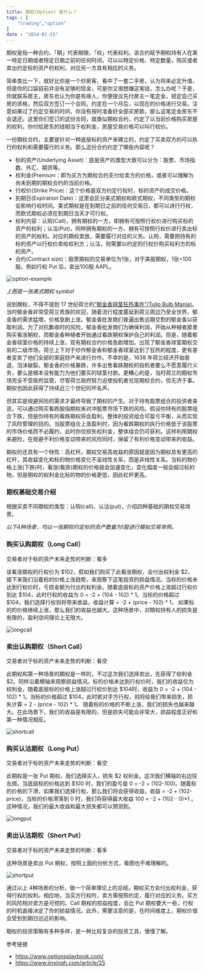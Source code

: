 ```yaml
---
title: 期权(Option) 是什么？
tags : [
    "trading","option"
]
date : "2024-01-15"
---
```


期权是指一种合约，「期」代表期限，「权」代表权利。该合约赋予期权持有人在某一特定日期或者特定日期之前的任何时间，可以以特定价格、特定数量，购买或者卖出约定标的资产的权利，对应另一方具有相应的义务。

简单类比一下，就好比你是一个炒房客，看中了一套二手房，认为将来必定升值，但是你的口袋目前并没有足够的现金，可是你又很想赚这笔钱，怎么办呢？于是，你就联系房主，房东也认为你是有缘人，你便提议先付房主一笔定金，锁定自己买房的资格，然后双方签订一个合同，约定在一个月后，以现在的价格进行交易。注意如果过了约定交易的时间，你没有按时准备好全部买房款，那么这笔定金房东不会退还。这里你们签订的这份合同，就类似期权合约，约定了以当前价格购买房屋的权利，你付给房东的钱相当于权利金，房屋交易价格可以叫行权价。

一份期权合约，主要是针对一种底层标的资产来建立的，约定了买卖双方的可以执行的权利和需要履行的义务。那么这份合约约定了哪些内容呢？ 

- 标的资产(Underlying Asset)：底层资产的类型大致可以分为：股票、市场指数、外汇、期货等。
- 权利金(Premium：即为买方为期权合约支付给卖方的价格，或者可以理解为尚未到期的期权合约的当前价格。
- 行权价(Strike Price)：这个价格是双方约定行权时，标的资产的成交价格。
- 到期日(Expiration Date)：这里会区分美式期权和欧式期权，不同类型的期权会影响行权时间。美式期权是在到期日之前的任何交易日，都可以进行行权，而欧式期权必须在到期日当天才可行权。
- 权利内容：认购(Call)，拥有期权的一方，即拥有可按照行权价进行购买标的资产的权利；认沽(Put)，同样拥有期权的一方，拥有可按照行权价进行卖出标的资产的权利。对应的期权卖放，需要履行对应的义务。认购，需要把持有的标的资产以行权价卖给权利方；认沽，则需要以约定的行权价购买权利方的标的资产。
- 合约(Contract size)：股票期权的交易单位为1张，对于美股期权，1张=100股。例如行权 Put 后，卖出100股 AAPL。

![option-example](https://img.goldpumpkin.life/1705298598267%20HQAiYy.png)

*上图是一张美式期权 symbol*

说到期权，不得不提到 17 世纪荷兰的[“郁金香球茎狂热事件”(Tulip Bulb Mania)](https://zh.wikipedia.org/wiki/%E9%AC%B1%E9%87%91%E9%A6%99%E7%8B%82%E7%86%B1)。当时郁金香非常受荷兰贵族的欢迎，随着流行程度蔓延到荷兰周边乃至全世界，郁金香的需求猛增，价格急剧上涨。郁金香批发商们普遍出售远期交割的郁金香以获取利润。为了对抗歉收时的风险，郁金香批发商们为确保利润，开始从种植者那里购买看涨期权，而郁金香种植者开始通过看跌期权保护自己的利润。但是，随着郁金香球茎价格的持续上涨，现有期权合约价格急剧增加，出现了郁金香球茎期权交易的二级市场，荷兰上下对于炒作郁金香和郁金香球茎达到了狂热的程度，更有甚者变卖了他们全部的家庭财产来进行炒作。不幸的是，1638 年荷兰经济开始衰退，泡沫破裂，郁金香的价格暴跌，许多出售看跌期权的投机者要么不愿意履行义务，要么是根本没有能力为他们要买的球茎付款。更糟心的是，当时荷兰的期权市场完全不受政府监管，尽管荷兰政府努力迫使投机者兑现期权合约，但无济于事。期权也因此获得了持续近三个世纪的坏名声。

但其实是规避风险的需求才最终导致了期权的产生。对于持有股票组合的投资者来说，可以通过购买看跌股指期权来对冲股票市场下跌的风险。假设你持有的股票组合下跌，但是你持有的看跌期权将会盈利，整体的投资组合可盈亏平衡，从而实现了风险管理的目的。当股票组合上涨盈利时，因为看跌期权的执行价格低于该股票的市场价格而不必履约，此时你仅损失权利金，整体组合仍可获利。这样利用期权来避险，在规避不利价格变动带来的风险同时，保留了有利价格变动带来的收益。

期权的还具有一个特性：高杠杆。期权交易高收益的原因就是因为期权具有更高的杠杆，其收益变化和标的物价格变化不呈线性关系，而是非线性关系。当标的物价格上涨(下跌)时，看涨(看跌)期权的价格就会加速变化，变化幅度一般会超过标的物。但是期权的权利金比标的物的价格更低，因此杠杆更高。

### 期权基础交易介绍

根据买卖不同期权的类型：认购(call)、认沽(put)，介绍四种基础的期权交易场景。

*以下4种场景，均以一张期权约定标的资产数量为1股进行模拟交易举例。*

### 购买认购期权（Long Call）

交易者对于标的资产未来走势的判断：看多

该看涨期权的行权价为 $102，假如我们购买了此看涨期权，会付出权利金 $2，接下来我们沿着标的价格上涨趋势，来观察下这笔投资的损益情况。当标的价格未达到行权价时，亏损金额为付出的权利金。随着底层标的资产价格上涨超过行权价到达 $104，此时行权的收益为 0 = -2 + (104 - 102) * 1。当标的价格超过 $104，我们选择行权则将带来收益，收益计算 = -2 + (price - 102) * 1， 如果标的的价格继续上涨，那么我们的收益也越大。这种场景中，对期权持有人的损失是有限的，盈利空间理论上无限大。

![longcall](https://img.goldpumpkin.life/1705298635465-O2DKeT.png)

### 卖出认购期权（Short Call）

交易者对于标的资产未来走势的判断：看空

此期权和第一种场景的期权是一样的，不过这次我们选择卖出，先获得了权利金 $2。同样沿着横轴来观察损益情况。标的价格未达到行权价时，我们的收益仅为权利金。随着底层标的价格上涨超过行权价到达 $104时，收益为 0 = -2 + (104 - 102) * 1。当标的价格超过 $104，此时若对手方行权，则将给我们带来损失，损失计算 = 2 - (price - 102) * 1。 随着标的价格的不断上涨，我们的损失也越来越大。在此场景下，我们的收益是有限的，但是损失可能会非常大，损益程度正好和第一种情况相反。

![shortcall](https://img.goldpumpkin.life/1705298645059-KYuU5W.png)

### 购买认沽期权（Long Put）

交易者对于标的资产未来走势的判断：看空

此期权是一张 Put 期权，我们选择买入，损失 $2 权利金。这次我们横轴的右边往左顺。当底层标的价格达到 $100 时，我们的盈亏是 0 = -2 + (102-100)。随着标的价格的下滑，如果我们选择行权，那么我们将会获得收益，收益 = -2 + (102-price)，当标的价格滑落到 0 时，我们将获得最大收益 100 = -2 + (102 - 0)*1 。这种情况，我们的最大收益和最大损失都可以预测到。

![longput](https://img.goldpumpkin.life/1705298650638-K1OvPv.png)

### 卖出认沽期权（Short Put）

交易者对于标的资产未来走势的判断：看多

这种场景是卖出 Put 期权，按照上面的分析方式，看图也不难理解的。

![shortput](https://img.goldpumpkin.life/1705298654609-UN5d6g.png)

通过以上 4种场景的分析，做一个简单理论上的总结。期权买方会付出权利金，获得行权的权利。相应地，当买方行权时，卖方需按照约定，履行对应的义务。买方的风险相对卖方是可控的。Call 期权的损益程度，会比 Put 期权要大一些，行权的时机直接决定了你的损益情况。此外，需要注意的是，在时间维度上，期权价值会受到到期日远近的影响。

期权的投资策略有多种多样，是一种比较复杂的投资工具，慢慢了解。

参考链接

- https://www.optionsplaybook.com/
- https://www.jinxinqh.com/article/25

